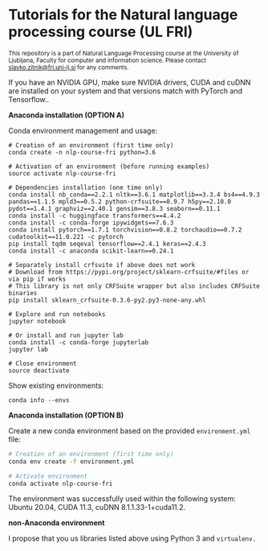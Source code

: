# Tutorials for the Natural language processing course (UL FRI)
<sup>This repository is a part of Natural Language Processing course at the University of Ljubljana, Faculty for computer and information science. Please contact [slavko.zitnik@fri.uni-lj.si](mailto:slavko.zitnik@fri.uni-lj.si) for any comments.</sub>

If you have an NVIDIA GPU, make sure NVIDIA drivers, CUDA and cuDNN are installed on your system and that versions match with PyTorch and Tensorflow..

**Anaconda installation (OPTION A)**

Conda environment management and usage:

```
# Creation of an environment (first time only)
conda create -n nlp-course-fri python=3.6

# Activation of an environment (before running examples)
source activate nlp-course-fri

# Dependencies installation (one time only)
conda install nb_conda==2.2.1 nltk==3.6.1 matplotlib==3.3.4 bs4==4.9.3 pandas==1.1.5 mpld3==0.5.2 python-crfsuite==0.9.7 h5py==2.10.0 pydot==1.4.1 graphviz==2.40.1 gensim==3.8.3 seaborn==0.11.1 
conda install -c huggingface transformers==4.4.2
conda install -c conda-forge ipywidgets==7.6.3
conda install pytorch==1.7.1 torchvision==0.8.2 torchaudio==0.7.2 cudatoolkit==11.0.221 -c pytorch
pip install tqdm seqeval tensorflow==2.4.1 keras==2.4.3
conda install -c anaconda scikit-learn==0.24.1

# Separately install crfsuite if above does not work
# Download from https://pypi.org/project/sklearn-crfsuite/#files or via pip if works
# This library is not only CRFSuite wrapper but also includes CRFSuite binaries
pip install sklearn_crfsuite-0.3.6-py2.py3-none-any.whl

# Explore and run notebooks
jupyter notebook 

# Or install and run jupyter lab
conda install -c conda-forge jupyterlab
jupyter lab

# Close environment
source deactivate
```

Show existing environments:

```
conda info --envs
```

**Anaconda installation (OPTION B)**

Create a new conda environment based on the provided `environment.yml` file:

```bash
# Creation of an environment (first time only)
conda env create -f environment.yml

# Activate environment
conda activate nlp-course-fri
```


The environment was successfully used within the following system: Ubuntu 20.04, CUDA 11.3, cuDNN 8.1.1.33-1+cuda11.2.

**non-Anaconda environment**

I propose that you us libraries listed above using Python 3 and `virtualenv.`